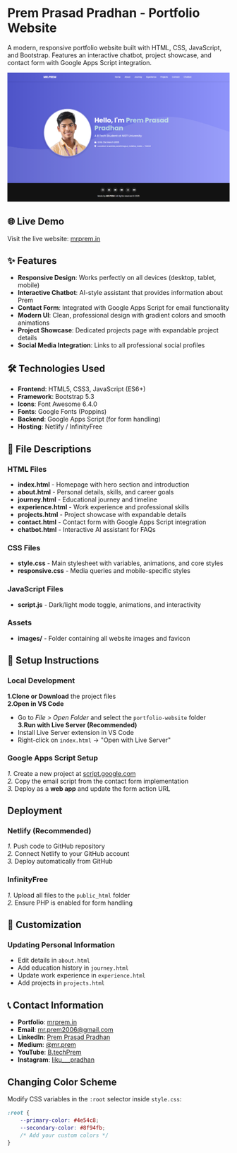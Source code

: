 # Prem Prasad Pradhan - Portfolio Website

A modern, responsive portfolio website built with HTML, CSS, JavaScript, and Bootstrap. Features an interactive chatbot, project showcase, and contact form with Google Apps Script integration.

![Portfolio Screenshot](https://raw.githubusercontent.com/MRPREM31/mr.prem-portfolio/refs/heads/main/images/MR-PREM-Portfolio%20(1).png)

## 🌐 Live Demo

Visit the live website: [mrprem.in](https://mrprem.in)

## ✨ Features

- **Responsive Design**: Works perfectly on all devices (desktop, tablet, mobile)  
- **Interactive Chatbot**: AI-style assistant that provides information about Prem  
- **Contact Form**: Integrated with Google Apps Script for email functionality  
- **Modern UI**: Clean, professional design with gradient colors and smooth animations  
- **Project Showcase**: Dedicated projects page with expandable project details  
- **Social Media Integration**: Links to all professional social profiles  

## 🛠️ Technologies Used

- **Frontend**: HTML5, CSS3, JavaScript (ES6+)  
- **Framework**: Bootstrap 5.3  
- **Icons**: Font Awesome 6.4.0  
- **Fonts**: Google Fonts (Poppins)  
- **Backend**: Google Apps Script (for form handling)  
- **Hosting**: Netlify / InfinityFree  

## 📄 File Descriptions

### HTML Files
- **index.html** - Homepage with hero section and introduction
- **about.html** - Personal details, skills, and career goals
- **journey.html** - Educational journey and timeline
- **experience.html** - Work experience and professional skills
- **projects.html** - Project showcase with expandable details
- **contact.html** - Contact form with Google Apps Script integration
- **chatbot.html** - Interactive AI assistant for FAQs

### CSS Files
- **style.css** - Main stylesheet with variables, animations, and core styles
- **responsive.css** - Media queries and mobile-specific styles

### JavaScript Files
- **script.js** - Dark/light mode toggle, animations, and interactivity

### Assets
- **images/** - Folder containing all website images and favicon



## 🚀 Setup Instructions

### Local Development

**1.Clone or Download** the project files  
**2.Open in VS Code**  
   - Go to *File > Open Folder* and select the `portfolio-website` folder  
**3.Run with Live Server (Recommended)**  
   - Install Live Server extension in VS Code  
   - Right-click on `index.html` → "Open with Live Server"  

### Google Apps Script Setup

*1.* Create a new project at [script.google.com](https://script.google.com)  
*2.* Copy the email script from the contact form implementation  
*3.* Deploy as a **web app** and update the form action URL  

## Deployment

### Netlify (Recommended)  
*1.* Push code to GitHub repository  
*2.* Connect Netlify to your GitHub account  
*3.* Deploy automatically from GitHub  

### InfinityFree  
*1.* Upload all files to the `public_html` folder  
*2.* Ensure PHP is enabled for form handling  

## 🎨 Customization

### Updating Personal Information
- Edit details in `about.html`  
- Add education history in `journey.html`  
- Update work experience in `experience.html`  
- Add projects in `projects.html`  

## 📞 Contact Information
- **Portfolio**: [mrprem.in](https://mrprem.in)  
- **Email**: [mr.prem2006@gmail.com](mailto:mr.prem2006@gmail.com)  
- **LinkedIn**: [Prem Prasad Pradhan](https://www.linkedin.com/in/prem-prasad-pradhan-18472b295/)  
- **Medium**: [@mr.prem](https://medium.com/@mr.prem)  
- **YouTube**: [B.techPrem](https://youtube.com/@B.techPrem?si=DLQysUc8HvX8wJTI)  
- **Instagram**: [liku___pradhan](https://www.instagram.com/liku___pradhan?igsh=ejMzanVtbjJzOGlt)  



## Changing Color Scheme
Modify CSS variables in the `:root` selector inside `style.css`:  

```css
:root {
    --primary-color: #4e54c8;
    --secondary-color: #8f94fb;
    /* Add your custom colors */
}

